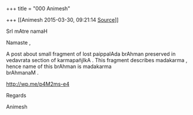 +++
title = "000 Animesh"

+++
[[Animesh	2015-03-30, 09:21:14 [Source](https://groups.google.com/g/samskrita/c/l5D-ECiYwSA)]]



SrI mAtre namaH

Namaste ,

A post about small fragment of lost paippalAda brAhman preserved in vedavrata section of karmapañjIkA . This fragment describes madakarma , hence name of this brAhman is madakarma  
brAhmanaM .

<http://wp.me/p4M2ms-e4>

Regards

Animesh  

